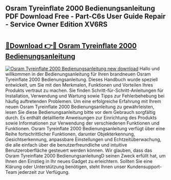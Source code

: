 ## Osram Tyreinflate 2000 Bedienungsanleitung PDF Download Free - Part-C6s User Guide Repair - Service Owner Edition XV6RS

# <h2><a href="http://df2ff0t.blite.top/?on=Osram+Tyreinflate+2000+Bedienungsanleitung">🔗Download 👉🔴 Osram Tyreinflate 2000 Bedienungsanleitung</a></h2>

[![Osram Tyreinflate 2000 Bedienungsanleitung new download](https://i.imgur.com/lujVjoI.png)](http://df2ff0t.blite.top/?on=Osram+Tyreinflate+2000+Bedienungsanleitung)
Hallo und willkommen in der Bedienungsanleitung für Ihren brandneuen Osram Tyreinflate 2000 Bedienungsanleitung. Dieses Handbuch wurde speziell entwickelt, um Sie mit den Merkmalen, Funktionen und Vorteilen Ihres Produkts vertraut zu machen. Sie finden Schritt-für-Schritt-Anleitungen für Installation, Verwendung und Wartung sowie Tipps zur Fehlerbehebung bei häufig auftretenden Problemen. Um eine erfolgreiche Erfahrung mit Ihrem neuen Osram Tyreinflate 2000 Bedienungsanleitung zu gewährleisten, lesen Sie diese Bedienungsanleitung bitte vor dem Gebrauch sorgfältig durch. Es enthält detaillierte Anweisungen zur Einrichtung des Produkts sowie Informationen zur Verwendung der verschiedenen Funktionen und Funktionen. Osram Tyreinflate 2000 Bedienungsanleitung verfügt über eine Reihe fortschrittlicher Funktionen, darunter Objekterkennung, Gesichtserkennung, anpassbare Einstellungen und Echtzeitüberwachung, die alle einfach über die benutzerfreundliche und intuitive Benutzeroberfläche gesteuert werden können. Wir glauben, dass das Osram Tyreinflate 2000 BedienungsanleitungD seinen Zweck erfüllt hat, um Ihnen den Einstieg in Ihr neues Gadget zu erleichtern. Sollten Sie eine Klärung oder Unterstützung benötigen, steht Ihnen unser Kundensupport-Team jederzeit zur Verfügung.
